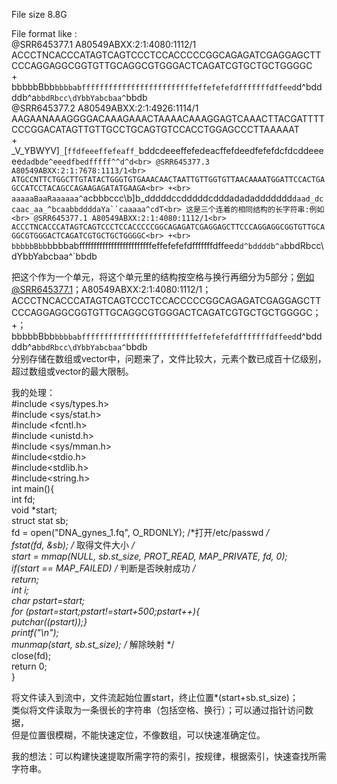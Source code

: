 File size 8.8G<br>

File format like :<br>
@SRR645377.1 A80549ABXX:2:1:4080:1112/1<br>
ACCCTNCACCCATAGTCAGTCCCTCCACCCCCGGCAGAGATCGAGGAGCTTCCCAGGAGGCGGTGTTGCAGGCGTGGGACTCAGATCGTGCTGCTGGGGC<br>
+<br>
bbbbbBbb`bbbbabfffffffffffffffffffffffffeffefefefdfffffffdffeed`d^bddddb^a`bbdRbcc\dYbbYabcbaa^`bbdb<br>
@SRR645377.2 A80549ABXX:2:1:4926:1114/1<br>
AAGAANAAAGGGGACAAAGAAACTAAAACAAAGGAGTCAAACTTACGATTTTCCCGGACATAGTTGTTGCCTGCAGTGTCCACCTGGAGCCCTTAAAAAT<br>
+<br>
_V\_YBWYV]`_`[`ffdfeeeffefeaff_`bddcdeeeffefedeacffefdeedfefefdcfdcddeeeee`dadbde^eeedfbedfffff^^d^d<br>
@SRR645377.3 A80549ABXX:2:1:7678:1113/1<br>
ATGCCNTTCTGGCTTGTATACTGGGTGTGAAACAACTAATTGTTGGTGTTAACAAAATGGATTCCACTGAGCCATCCTACAGCCAGAAGAGATATGAAGA<br>
+<br>
aaaaaBaaRaaaaaa^`acbbbccc\b]b_dddddccdddddcdddadadaddddddd`daad_dccaac_aa_^bcaabbddddaYa``caaaaa^cdT<br>
这是三个连着的相同结构的长字符串:例如<br>
@SRR645377.1 A80549ABXX:2:1:4080:1112/1<br>
ACCCTNCACCCATAGTCAGTCCCTCCACCCCCGGCAGAGATCGAGGAGCTTCCCAGGAGGCGGTGTTGCAGGCGTGGGACTCAGATCGTGCTGCTGGGGC<br>
+<br>
bbbbbBbb`bbbbabfffffffffffffffffffffffffeffefefefdfffffffdffeed`d^bddddb^a`bbdRbcc\dYbbYabcbaa^`bbdb<br>

把这个作为一个单元，将这个单元里的结构按空格与换行再细分为5部分；例如@SRR645377.1；A80549ABXX:2:1:4080:1112/1；
ACCCTNCACCCATAGTCAGTCCCTCCACCCCCGGCAGAGATCGAGGAGCTTCCCAGGAGGCGGTGTTGCAGGCGTGGGACTCAGATCGTGCTGCTGGGGC；+；
bbbbbBbb`bbbbabfffffffffffffffffffffffffeffefefefdfffffffdffeed`d^bddddb^a`bbdRbcc\dYbbYabcbaa^`bbdb<br>
分别存储在数组或vector中，问题来了，文件比较大，元素个数已成百十亿级别，超过数组或vector的最大限制。<br>

我的处理：<br>
#include <sys/types.h><br>
#include <sys/stat.h><br>
#include <fcntl.h><br>
#include <unistd.h><br>
#include <sys/mman.h><br>
#include<stdio.h><br>
#include<stdlib.h><br>
#include<string.h><br>
int main(){<br>
    int fd;<br>
    void *start;<br>
    struct stat sb;<br>
    fd = open("DNA_gynes_1.fq", O_RDONLY); /*打开/etc/passwd */<br>
    fstat(fd, &sb); /* 取得文件大小 */<br>
    start = mmap(NULL, sb.st_size, PROT_READ, MAP_PRIVATE, fd, 0);<br>
    if(start == MAP_FAILED) /* 判断是否映射成功 */<br>
        return;<br>
    int i;<br>
    char *pstart=start;<br>
    for (pstart=start;pstart!=start+500;pstart++){<br>
        putchar(*(pstart));}<br>
    printf("\n");<br>
    munmap(start, sb.st_size); /* 解除映射 */<br>
    close(fd);<br>
    return 0;<br>
}<br>

将文件读入到流中，文件流起始位置start，终止位置*(start+sb.st_size)；<br>
类似将文件读取为一条很长的字符串（包括空格、换行）；可以通过指针访问数据，<br>
但是位置很模糊，不能快速定位，不像数组，可以快速准确定位。<br>

我的想法：可以构建快速提取所需字符的索引，按规律，根据索引，快速查找所需字符串。<br>
